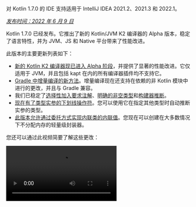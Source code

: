 [//]: # (title: Kotlin 1.7.0 的新特性)

<tldr>
   <p>对 Kotlin 1.7.0 的 IDE 支持适用于 IntelliJ IDEA 2021.2、2021.3 和 2022.1。</p>
</tldr>

_[发布时间：2022 年 6 月 9 日](releases.md#release-details)_

Kotlin 1.7.0 已经发布。它推出了新的 Kotlin/JVM K2 编译器的 Alpha 版本，稳定了语言特性，并为 JVM、JS 和 Native 平台带来了性能改进。

此版本的主要更新列表如下：

* [新的 Kotlin K2 编译器现已进入 Alpha 阶段](#new-kotlin-k2-compiler-for-the-jvm-in-alpha)，并提供了显著的性能改进。它仅适用于 JVM，并且包括 kapt 在内的所有编译器插件均不支持它。
* [Gradle 中增量编译的新方法](#a-new-approach-to-incremental-compilation)。增量编译现在还支持在依赖的非 Kotlin 模块中进行的更改，并且与 Gradle 兼容。
* 我们已稳定了[选择性加入要求注解](#stable-opt-in-requirements)、[明确的非空类型](#stable-definitely-non-nullable-types)和[构建器推断](#stable-builder-inference)。
* [现在有了类型实参的下划线操作符](#underscore-operator-for-type-arguments)。您可以使用它在指定其他类型时自动推断实参的类型。
* [此版本允许通过委托方式实现内联类的内联值](#allow-implementation-by-delegation-to-an-inlined-value-of-an-inline-class)。您现在可以创建在大多数情况下不分配内存的轻量级封装器。

您还可以通过此视频简要了解这些更改：

<video src="https://www.youtube.com/v/54WEfLKtCGk" title="What's new in Kotlin 1.7.0"/>

## 新的 Kotlin K2 编译器现已进入 Alpha 阶段

此 Kotlin 版本引入了新的 Kotlin K2 编译器的 **Alpha** 版本。新编译器旨在加速新语言特性 (feature) 的开发，统一 Kotlin 支持的所有平台，带来性能改进，并提供编译器扩展的 API。

我们已经发布了关于新编译器及其优势的一些详细解释：

* [通往新 Kotlin 编译器的道路](https://www.youtube.com/watch?v=iTdJJq_LyoY)
* [K2 编译器：自上而下的视图](https://www.youtube.com/watch?v=db19VFLZqJM)

需要指出的是，对于新 K2 编译器的 Alpha 版本，我们主要专注于性能改进，并且它仅适用于 JVM 项目。它不支持 Kotlin/JS、Kotlin/Native 或其他多平台项目，并且包括 [kapt](kapt.md) 在内的所有编译器插件均不适用于它。

我们的基准测试显示在内部项目上取得了卓越的成果：

| 项目       | 当前 Kotlin 编译器性能 | 新 K2 Kotlin 编译器性能 | 性能提升 |
|---------------|-------------------------|-------------------------|---------------|
| Kotlin        | 2.2 KLOC/s              | 4.8 KLOC/s              | ~ x2.2        |
| YouTrack      | 1.8 KLOC/s              | 4.2 KLOC/s              | ~ x2.3        |
| IntelliJ IDEA | 1.8 KLOC/s              | 3.9 KLOC/s              | ~ x2.2        |
| Space         | 1.2 KLOC/s              | 2.8 KLOC/s              | ~ x2.3        |

> KLOC/秒 性能数字代表编译器每秒处理的代码行数（千行）。
>
> {style="tip"}

您可以在您的 JVM 项目上查看性能提升，并将其与旧编译器的结果进行比较。要启用 Kotlin K2 编译器，请使用以下编译器选项：

```bash
-Xuse-k2
```

此外，K2 编译器[包含许多错误修复](https://youtrack.jetbrains.com/issues/KT?q=tag:%20FIR-preview-qa%20%23Resolved)。请注意，此列表中即使是 **State: Open** 的问题，实际上也已在 K2 中修复。

未来的 Kotlin 版本将改进 K2 编译器的稳定性并提供更多特性，敬请关注！

如果您遇到 Kotlin K2 编译器的任何性能问题，请将其[报告到我们的问题跟踪器](https://kotl.in/issue)。

## 语言

Kotlin 1.7.0 引入了对通过委托方式实现的支持和类型实参的新下划线操作符。它还稳定了以前版本中作为预览引入的几个语言特性 (feature)：

* [通过委托方式实现内联类的内联值](#allow-implementation-by-delegation-to-an-inlined-value-of-an-inline-class)
* [类型实参的下划线操作符](#underscore-operator-for-type-arguments)
* [稳定的构建器推断](#stable-builder-inference)
* [稳定的选择性加入要求](#stable-opt-in-requirements)
* [稳定的明确的非空类型](#stable-definitely-non-nullable-types)

### 允许通过委托方式实现内联类的内联值

如果您想为值或类实例创建轻量级封装器，则必须手动实现所有接口方法。通过委托方式实现解决了这个问题，但它在 1.7.0 之前不适用于内联类。此限制已解除，因此您现在可以创建在大多数情况下不分配内存的轻量级封装器。

```kotlin
interface Bar {
    fun foo() = "foo"
}

@JvmInline
value class BarWrapper(val bar: Bar): Bar by bar

fun main() {
    val bw = BarWrapper(object: Bar {})
    println(bw.foo())
}
```

### 类型实参的下划线操作符

Kotlin 1.7.0 引入了类型实参的下划线操作符 `_`。您可以使用它在指定其他类型时自动推断实参的类型：

```kotlin
abstract class SomeClass<T> {
    abstract fun execute(): T
}

class SomeImplementation : SomeClass<String>() {
    override fun execute(): String = "Test"
}

class OtherImplementation : SomeClass<Int>() {
    override fun execute(): Int = 42
}

object Runner {
    inline fun <reified S: SomeClass<T>, T> run(): T {
        return S::class.java.getDeclaredConstructor().newInstance().execute()
    }
}

fun main() {
    // T 被推断为 String，因为 SomeImplementation 派生自 SomeClass<String>
    val s = Runner.run<SomeImplementation, _>()
    assert(s == "Test")

    // T 被推断为 Int，因为 OtherImplementation 派生自 SomeClass<Int>
    val n = Runner.run<OtherImplementation, _>()
    assert(n == 42)
}
```

> 您可以在变量列表中的任何位置使用下划线操作符来推断类型实参。
>
{style="note"}

### 稳定的构建器推断

构建器推断是一种特殊的类型推断，在调用泛型构建器函数时非常有用。它有助于编译器使用其 lambda 实参内部的其他调用类型信息来推断调用的类型实参。

从 1.7.0 开始，如果常规类型推断在不指定 `-Xenable-builder-inference` 编译器选项的情况下无法获取足够关于类型的信息，则构建器推断会自动激活。该选项是[在 1.6.0 中引入的](whatsnew16.md#changes-to-builder-inference)。

[了解如何编写自定义泛型构建器](using-builders-with-builder-inference.md)。

### 稳定的选择性加入要求

[选择性加入要求](opt-in-requirements.md)现已[稳定](components-stability.md)，并且不需要额外的编译器配置。

在 1.7.0 之前，选择性加入特性 (feature) 本身需要实参 `-opt-in=kotlin.RequiresOptIn` 以避免警告。现在它不再需要此项；但是，您仍然可以使用编译器实参 `-opt-in` 来选择性加入其他注解，[一个模块](opt-in-requirements.md#opt-in-a-module)。

### 稳定的明确的非空类型

在 Kotlin 1.7.0 中，明确的非空类型已晋升为[稳定](components-stability.md)。它们在扩展泛型 Java 类和接口时提供了更好的互操作性。

您可以使用新语法 `T & Any` 在使用处将泛型类型形参标记为明确的非空类型。该语法形式源自[交集类型](https://en.wikipedia.org/wiki/Intersection_type)的表示法，现在限于 `&` 左侧带有可空上界的类型形参和右侧带有非空 `Any`：

```kotlin
fun <T> elvisLike(x: T, y: T & Any): T & Any = x ?: y

fun main() {
    // OK
    elvisLike<String>("", "").length
    // Error: 'null' cannot be a value of a non-null type
    elvisLike<String>("", null).length

    // OK
    elvisLike<String?>(null, "").length
    // Error: 'null' cannot be a value of a non-null type
    elvisLike<String?>(null, null).length
}
```

在[此 KEEP](https://github.com/Kotlin/KEEP/blob/master/proposals/definitely-non-nullable-types.md) 中了解更多关于明确的非空类型的信息。

## Kotlin/JVM

此版本为 Kotlin/JVM 编译器带来了性能改进和新的编译器选项。此外，对函数式接口构造函数的**可调用引用**已成为稳定。请注意，从 1.7.0 开始，Kotlin/JVM 编译的默认目标版本是 `1.8`。

* [编译器性能优化](#compiler-performance-optimizations)
* [新编译器选项 -Xjdk-release](#new-compiler-option-xjdk-release)
* [稳定的对函数式接口构造函数的**可调用引用**](#stable-callable-references-to-functional-interface-constructors)
* [移除了 JVM 目标版本 1.6](#removed-jvm-target-version-1-6)

### 编译器性能优化

Kotlin 1.7.0 引入了对 Kotlin/JVM 编译器的性能改进。根据我们的基准测试，与 Kotlin 1.6.0 相比，编译时间[平均减少了 10%](https://youtrack.jetbrains.com/issue/KT-48233/Switching-to-JVM-IR-backend-increases-compilation-time-by-more-t#focus=Comments-27-6114542.0-0)。包含大量内联函数使用方式的项目，例如[使用 `kotlinx.html` 的项目](https://youtrack.jetbrains.com/issue/KT-51416/Compilation-of-kotlinx-html-DSL-should-still-be-faster)，由于字节码后处理的改进，编译速度将更快。

### 新编译器选项：-Xjdk-release

Kotlin 1.7.0 推出一个新编译器选项 `-Xjdk-release`。此选项类似于 [javac 的命令行 `--release` 选项](http://openjdk.java.net/jeps/247)。`-Xjdk-release` 选项控制目标字节码版本，并将类路径中 JDK 的 API 限制为指定的 Java 版本。例如，即使依赖项中的 JDK 版本为 9 或更高，`kotlinc -Xjdk-release=1.8` 也不允许引用 `java.lang.Module`。

> 此选项[不保证](https://youtrack.jetbrains.com/issue/KT-29974)对每个 JDK 分发版都有效。
>
{style="note"}

请将您的反馈留在[此 YouTrack 工单](https://youtrack.jetbrains.com/issue/KT-29974/Add-a-compiler-option-Xjdk-release-similar-to-javac-s-release-to)中。

### 稳定的对函数式接口构造函数的**可调用引用**

对函数式接口构造函数的[可调用引用](reflection.md#callable-references)现已[稳定](components-stability.md)。了解如何使用可调用引用从[带有构造函数函数的接口迁移](fun-interfaces.md#migration-from-an-interface-with-constructor-function-to-a-functional-interface)到函数式接口。

如果您发现任何问题，请在 [YouTrack](https://youtrack.jetbrains.com/newissue?project=kt) 中报告。

### 移除了 JVM 目标版本 1.6

Kotlin/JVM 编译的默认目标版本是 `1.8`。`1.6` 目标已移除。

请迁移到 JVM 目标 1.8 或更高版本。了解如何更新 JVM 目标版本以用于：

* [Gradle](gradle-compiler-options.md#attributes-specific-to-jvm)
* [Maven](maven.md#attributes-specific-to-jvm)
* [命令行编译器](compiler-reference.md#jvm-target-version)

## Kotlin/Native

Kotlin 1.7.0 包含对 Objective-C 和 Swift 互操作性的更改，并稳定了以前版本中引入的特性 (feature)。它还为新的内存管理器带来了性能改进以及其他更新：

* [新内存管理器的性能改进](#performance-improvements-for-the-new-memory-manager)
* [与 JVM 和 JS IR 后端统一的编译器插件 ABI](#unified-compiler-plugin-abi-with-jvm-and-js-ir-backends)
* [对独立 Android 可执行文件的支持](#support-for-standalone-android-executables)
* [与 Swift async/await 的互操作：返回 Void 而非 KotlinUnit](#interop-with-swift-async-await-returning-void-instead-of-kotlinunit)
* [禁止通过 Objective-C 桥接未声明的异常](#prohibited-undeclared-exceptions-through-objective-c-bridges)
* [改进的 CocoaPods 集成](#improved-cocoapods-integration)
* [覆盖 Kotlin/Native 编译器下载 URL](#overriding-the-kotlin-native-compiler-download-url)

### 新内存管理器的性能改进

> 新的 Kotlin/Native 内存管理器处于 [Alpha](components-stability.md) 阶段。它未来可能会不兼容地更改，并需要手动迁移。我们非常感谢您在 [YouTrack](https://youtrack.jetbrains.com/issue/KT-48525) 中提供反馈。
>
{style="note"}

新内存管理器仍处于 Alpha 阶段，但它正在走向[稳定](components-stability.md)。此版本为新内存管理器带来了显著的性能改进，尤其是在垃圾回收 (GC) 方面。特别是，[在 1.6.20 中引入](whatsnew1620.md)的扫描阶段的并发实现现已默认启用。这有助于减少应用程序因 GC 暂停的时间。新的 GC 调度器在选择 GC 频率方面表现更好，尤其适用于更大的堆。

此外，我们特别优化了调试二进制文件，确保在内存管理器的实现代码中使用了适当的优化级别和链接期优化。这帮助我们在基准测试中将调试二进制文件的执行时间缩短了大约 30%。

请在您的项目中使用新的内存管理器以了解其工作原理，并在 [YouTrack](https://youtrack.jetbrains.com/issue/KT-48525) 中与我们分享您的反馈。

### 与 JVM 和 JS IR 后端统一的编译器插件 ABI

从 Kotlin 1.7.0 开始，Kotlin Multiplatform Gradle 插件默认使用 Kotlin/Native 的可嵌入编译器 jar。此[特性 (feature) 在 1.6.0 中宣布](whatsnew16.md#unified-compiler-plugin-abi-with-jvm-and-js-ir-backends)为实验性的，现在它已[稳定](components-stability.md)并可供使用。

此改进对库作者非常方便，因为它改善了编译器插件开发体验。在此版本之前，您必须为 Kotlin/Native 提供单独的 artifact，但现在您可以为 Native 和其他受支持的平台使用相同的编译器插件 artifact。

> 此特性 (feature) 可能要求插件开发者为其现有插件采取迁移步骤。
>
> 了解如何在[此 YouTrack 工单](https://youtrack.jetbrains.com/issue/KT-48595)中为更新准备您的插件。
>
{style="warning"}

### 对独立 Android 可执行文件的支持

Kotlin 1.7.0 全面支持为 Android Native 目标生成标准可执行文件。它[在 1.6.20 中引入](whatsnew1620.md#support-for-standalone-android-executables)，现在已默认启用。

如果您想回滚到 Kotlin/Native 生成共享库的之前行为，请使用以下设置：

```kotlin
binaryOptions["androidProgramType"] = "nativeActivity"
```

### 与 Swift async/await 的互操作：返回 Void 而非 KotlinUnit

Kotlin `挂起`函数现在在 Swift 中返回 `Void` 类型而非 `KotlinUnit`。这是与 Swift 的 `async`/`await` 互操作性改进的结果。此特性 (feature)[在 1.6.20 中引入](whatsnew1620.md#interop-with-swift-async-await-returning-void-instead-of-kotlinunit)，此版本默认启用此行为。

您不再需要使用 `kotlin.native.binary.unitSuspendFunctionObjCExport=proper` 属性来为此类函数返回正确的类型。

### 禁止通过 Objective-C 桥接未声明的异常

当您从 Swift/Objective-C 代码调用 Kotlin 代码（反之亦然），并且此代码抛出异常时，应由发生异常的代码处理，除非您明确允许通过适当的转换在语言之间转发异常（例如，使用 `@Throws` 注解）。

以前，Kotlin 还有另一种意外行为，即在某些情况下未声明的异常可能会从一种语言“泄露”到另一种语言。Kotlin 1.7.0 修复了该问题，现在此类情况会导致程序终止。

因此，例如，如果您在 Kotlin 中有一个 `{ throw Exception() }` lambda 表达式并从 Swift 调用它，在 Kotlin 1.7.0 中，一旦异常到达 Swift 代码，它就会终止。在以前的 Kotlin 版本中，此类异常可能会泄露到 Swift 代码。

`@Throws` 注解将继续像以前一样工作。

### 改进的 CocoaPods 集成

从 Kotlin 1.7.0 开始，如果您想在您的项目中集成 CocoaPods，您不再需要安装 `cocoapods-generate` 插件。

以前，您需要安装 CocoaPods 依赖项管理器和 `cocoapods-generate` 插件才能使用 CocoaPods，例如，在 Kotlin Multiplatform Mobile 项目中处理 [iOS 依赖项](https://www.jetbrains.com/help/kotlin-multiplatform-dev/multiplatform-ios-dependencies.html#with-cocoapods)。

现在设置 CocoaPods 集成更容易，并且我们解决了 `cocoapods-generate` 无法在 Ruby 3 及更高版本上安装的问题。现在支持在 Apple M1 上表现更好的最新 Ruby 版本。

了解如何设置[初始 CocoaPods 集成](https://www.jetbrains.com/help/kotlin-multiplatform-dev/multiplatform-cocoapods-overview.html#set-up-an-environment-to-work-with-cocoapods)。

### 覆盖 Kotlin/Native 编译器下载 URL

从 Kotlin 1.7.0 开始，您可以自定义 Kotlin/Native 编译器的下载 URL。当 CI 上的外部链接被禁止时，这很有用。

要覆盖默认基础 URL `https://download.jetbrains.com/kotlin/native/builds`，请使用以下 Gradle 属性：

```none
kotlin.native.distribution.baseDownloadUrl=https://example.com
```

> 下载器会将 native 版本和目标操作系统附加到此基础 URL，以确保它下载的是实际的编译器分发版。
>
{style="note"}

## Kotlin/JS

Kotlin/JS 正在获得对 [JS IR 编译器后端](js-ir-compiler.md)的进一步改进，以及其他可以改善您的开发体验的更新：

* [新 IR 后端的性能改进](#performance-improvements-for-the-new-ir-backend)
* [使用 IR 时成员名称的最小化](#minification-for-member-names-when-using-ir)
* [通过 IR 后端中的 polyfill 支持旧版浏览器](#support-for-older-browsers-via-polyfills-in-the-ir-backend)
* [从 js 表达式动态加载 JavaScript 模块](#dynamically-load-javascript-modules-from-js-expressions)
* [为 JavaScript 测试运行器指定环境变量](#specify-environment-variables-for-javascript-test-runners)

### 新 IR 后端的性能改进

此版本有一些主要更新，可以改善您的开发体验：

* Kotlin/JS 的增量编译性能已显著提高。构建 JS 项目所需时间更少。现在，在许多情况下，增量重建的速度应该大致与传统后端持平。
* Kotlin/JS 最终 bundle 需要更少的空间，因为我们显著减小了最终 artifact 的大小。对于某些大型项目，我们测量到生产 bundle 大小比传统后端减少了多达 20%。
* 接口的类型检测已数量级地改进。
* Kotlin 生成更高质量的 JS 代码

### 使用 IR 时成员名称的最小化

Kotlin/JS IR 编译器现在使用其关于 Kotlin 类和函数关系的内部信息来应用更高效的最小化，缩短函数、属性和类的名称。这缩小了最终打包的应用程序。

当您在生产模式下构建 Kotlin/JS 应用程序时，此类型的最小化会自动应用，并默认启用。要禁用成员名称最小化，请使用 `-Xir-minimized-member-names` 编译器标志：

```kotlin
kotlin {
    js(IR) {
        compilations.all {
            compileKotlinTask.kotlinOptions.freeCompilerArgs += listOf("-Xir-minimized-member-names=false")
        }
    }
}
```

### 通过 IR 后端中的 polyfill 支持旧版浏览器

Kotlin/JS 的 IR 编译器后端现在包含与传统后端相同的 polyfill。这允许使用新编译器编译的代码在不支持 Kotlin 标准库使用的所有 ES2015 方法的旧版浏览器中运行。只有项目中实际使用的 polyfill 才会被包含在最终 bundle 中，这最小化了它们对 bundle 大小的潜在影响。

此特性 (feature) 在使用 IR 编译器时默认启用，您无需配置它。

### 从 js 表达式动态加载 JavaScript 模块

在使用 JavaScript 模块时，大多数应用程序使用静态导入，其使用由 [JavaScript 模块集成](js-modules.md)涵盖。但是，Kotlin/JS 缺少一种机制来在您的应用程序中运行时动态加载 JavaScript 模块。

从 Kotlin 1.7.0 开始，JavaScript 的 `import` 语句在 `js` 代码块中支持，允许您在运行时动态地将包引入您的应用程序：

```kotlin
val myPackage = js("import('my-package')")
```

### 为 JavaScript 测试运行器指定环境变量

为了调整 Node.js 包解析或将外部信息传递给 Node.js 测试，您现在可以指定 JavaScript 测试运行器使用的环境变量。要定义一个环境变量，请在构建脚本的 `testTask` 代码块内部使用带有键值对的 `environment()` 函数：

```kotlin
kotlin {
    js {
        nodejs {
            testTask {
                environment("key", "value")
            }
        }
    }
}
```

## 标准库

在 Kotlin 1.7.0 中，标准库收到了一系列更改和改进。它们引入新特性 (feature)，稳定实验性的特性 (feature)，并统一对 Native、JS 和 JVM 的命名捕获组的支持：

* [min() 和 max() 集合函数返回非空类型](#min-and-max-collection-functions-return-as-non-nullable)
* [特定索引处的正则表达式匹配](#regular-expression-matching-at-specific-indices)
* [扩展了对以前语言和 API 版本的支持](#extended-support-for-previous-language-and-api-versions)
* [通过反射访问注解](#access-to-annotations-via-reflection)
* [稳定的深度递归函数](#stable-deep-recursive-functions)
* [基于内联类的默认时间源时间标记](#time-marks-based-on-inline-classes-for-default-time-source)
* [Java Optional 的新实验性扩展函数](#new-experimental-extension-functions-for-java-optionals)
* [JS 和 Native 中对命名捕获组的支持](#support-for-named-capturing-groups-in-js-and-native)

### min() 和 max() 集合函数返回非空类型

在 [Kotlin 1.4.0](whatsnew14.md) 中，我们将 `min()` 和 `max()` 集合函数重命名为 `minOrNull()` 和 `maxOrNull()`。这些新名称更好地反映了它们的行为——如果接收者集合为空则返回 null。它还有助于使函数的行为与 Kotlin 集合 API 中使用的命名约定保持一致。`minBy()`、`maxBy()`、`minWith()` 和 `maxWith()` 也是如此，它们都在 Kotlin 1.4.0 中获得了它们的 *OrNull() 同义词。受此更改影响的旧函数已逐步弃用。

Kotlin 1.7.0 重新引入了原始函数名称，但返回类型为非空。新的 `min()`、`max()`、`minBy()`、`maxBy()`、`minWith()` 和 `maxWith()` 函数现在严格返回集合元素或抛出异常。

```kotlin
fun main() {
    val numbers = listOf<Int>()
    println(numbers.maxOrNull()) // "null"
    println(numbers.max()) // "Exception in... Collection is empty."
}
```

### 特定索引处的正则表达式匹配

[在 1.5.30 中引入](whatsnew1530.md#matching-with-regex-at-a-particular-position)的 `Regex.matchAt()` 和 `Regex.matchesAt()` 函数现已[稳定](components-stability.md)。它们提供了一种检测正则表达式在 `String` 或 `CharSequence` 中的特定位置是否具有精确匹配的方法。

`matchesAt()` 检测匹配并返回布尔结果：

```kotlin
fun main() {
    val releaseText = "Kotlin 1.7.0 is on its way!"
    // 正则表达式：一位数字，点，一位数字，点，一位或多位数字
    val versionRegex = "\\d[.]\\d[.]\\d+".toRegex()

    println(versionRegex.matchesAt(releaseText, 0)) // "false"
    println(versionRegex.matchesAt(releaseText, 7)) // "true"
}
```

`matchAt()` 如果找到匹配则返回匹配项，否则返回 `null`：

```kotlin
fun main() {
    val releaseText = "Kotlin 1.7.0 is on its way!"
    val versionRegex = "\\d[.]\\d[.]\\d+".toRegex()

    println(versionRegex.matchAt(releaseText, 0)) // "null"
    println(versionRegex.matchAt(releaseText, 7)?.value) // "1.7.0"
}
```

如果您对此 [YouTrack 工单](https://youtrack.jetbrains.com/issue/KT-34021)有任何反馈，我们将不胜感激。

### 扩展了对以前语言和 API 版本的支持

为了支持库作者开发旨在与广泛的旧 Kotlin 版本兼容的库，并应对 Kotlin 主要版本发布频率的增加，我们扩展了对以前语言和 API 版本的支持。

通过 Kotlin 1.7.0，我们支持三个而非两个以前的语言和 API 版本。这意味着 Kotlin 1.7.0 支持开发面向 Kotlin 1.4.0 及更低版本的库。有关向后兼容性的更多信息，请参阅[兼容模式](compatibility-modes.md)。

### 通过反射访问注解

[`KAnnotatedElement.findAnnotations()`](https://kotlinlang.org/api/latest/jvm/stdlib/kotlin.reflect.full/find-annotations.html) 扩展函数，[在 1.6.0 中首次引入](whatsnew16.md#repeatable-annotations-with-runtime-retention-for-1-8-jvm-target)，现已[稳定](components-stability.md)。此[反射](reflection.md)函数返回元素上给定类型的所有注解，包括单独应用的注解和重复注解。

```kotlin
@Repeatable
annotation class Tag(val name: String)

@Tag("First Tag")
@Tag("Second Tag")
fun taggedFunction() {
    println("I'm a tagged function!")
}

fun main() {
    val x = ::taggedFunction
    val foo = x as KAnnotatedElement
    println(foo.findAnnotations<Tag>()) // [@Tag(name=First Tag), @Tag(name=Second Tag)]
}
```

### 稳定的深度递归函数

深度递归函数自 [Kotlin 1.4.0](https://blog.jetbrains.com/kotlin/2020/07/kotlin-1-4-rc-debugging-coroutines/#Defining_deep_recursive_functions_using_coroutines) 以来一直作为实验性特性 (feature) 提供，它们现在在 Kotlin 1.7.0 中已[稳定](components-stability.md)。使用 `DeepRecursiveFunction`，您可以定义一个将其堆栈保存在堆上而不是使用实际调用栈的函数。这允许您运行非常深的递归计算。要调用深度递归函数，请 `invoke` 它。

在此示例中，深度递归函数用于递归地计算二叉树的深度。即使此示例函数递归调用自身 100,000 次，也不会抛出 `StackOverflowError`：

```kotlin
class Tree(val left: Tree?, val right: Tree?)

val calculateDepth = DeepRecursiveFunction<Tree?, Int> { t ->
    if (t == null) 0 else maxOf(
        callRecursive(t.left),
        callRecursive(t.right)
    ) + 1
}

fun main() {
    // 生成一个深度为 100_000 的树
    val deepTree = generateSequence(Tree(null, null)) { prev ->
        Tree(prev, null)
    }.take(100_000).last()

    println(calculateDepth(deepTree)) // 100000
}
```

考虑在代码中使用深度递归函数，当您的递归深度超过 1000 次调用时。

### 基于内联类的默认时间源时间标记

Kotlin 1.7.0 通过将 `TimeSource.Monotonic` 返回的时间标记更改为内联值类，改进了时间测量功能 的性能。这意味着调用 `markNow()`、`elapsedNow()`、`measureTime()` 和 `measureTimedValue()` 等函数不会为其 `TimeMark` 实例分配封装器类。特别是在测量热路径中的一段代码时，这有助于最小化测量对性能的影响：

```kotlin
@OptIn(ExperimentalTime::class)
fun main() {
    val mark = TimeSource.Monotonic.markNow() // 返回的 `TimeMark` 是内联类
    val elapsedDuration = mark.elapsedNow()
}
```

> 仅当获取 `TimeMark` 的时间源静态已知为 `TimeSource.Monotonic` 时，此优化才可用。
>
{style="note"}

### Java Optional 的新实验性扩展函数

Kotlin 1.7.0 带来了新的便利函数，简化了 Java 中 `Optional` 类的工作。这些新函数可用于在 JVM 上解包和转换 Optional 对象，并有助于使 Java API 的使用更简洁。

`getOrNull()`、`getOrDefault()` 和 `getOrElse()` 扩展函数允许您在 `Optional` 存在时获取其值。否则，您将分别获得 `null`、默认值或由函数返回的值：

```kotlin
val presentOptional = Optional.of("I'm here!")

println(presentOptional.getOrNull())
// "I'm here!"

val absentOptional = Optional.empty<String>()

println(absentOptional.getOrNull())
// null
println(absentOptional.getOrDefault("Nobody here!"))
// "Nobody here!"
println(absentOptional.getOrElse {
    println("Optional was absent!")
    "Default value!"
})
// "Optional was absent!"
// "Default value!"
```

`toList()`、`toSet()` 和 `asSequence()` 扩展函数将存在的 `Optional` 值转换为 list、set 或 sequence，否则返回空集合。`toCollection()` 扩展函数将 `Optional` 值附加到已存在的目的地集合：

```kotlin
val presentOptional = Optional.of("I'm here!")
val absentOptional = Optional.empty<String>()
println(presentOptional.toList() + "," + absentOptional.toList())
// ["I'm here!"], []
println(presentOptional.toSet() + "," + absentOptional.toSet())
// ["I'm here!"], []
val myCollection = mutableListOf<String>()
absentOptional.toCollection(myCollection)
println(myCollection)
// []
presentOptional.toCollection(myCollection)
println(myCollection)
// ["I'm here!"]
val list = listOf(presentOptional, absentOptional).flatMap { it.asSequence() }
println(list)
// ["I'm here!"]
```

这些扩展函数作为实验性特性 (feature) 在 Kotlin 1.7.0 中引入。您可以在[此 KEEP](https://github.com/Kotlin/KEEP/pull/291) 中了解更多关于 `Optional` 扩展的信息。一如既往，我们欢迎您在 [Kotlin 问题跟踪器](https://kotl.in/issue)中提供反馈。

### JS 和 Native 中对命名捕获组的支持

从 Kotlin 1.7.0 开始，命名捕获组不仅在 JVM 上支持，也在 JS 和 Native 平台上支持。

要为捕获组命名，请在正则表达式中使用 (`?<name>group`) 语法。要获取组匹配的文本，请调用新引入的 [`MatchGroupCollection.get()`](https://kotlinlang.org/api/latest/jvm/stdlib/kotlin.text/get.html) 函数并传递组名。

#### 按名称检索匹配组值

考虑此匹配城市坐标的示例。要获取正则表达式匹配的组的集合，请使用 [`groups`](https://kotlinlang.org/api/latest/jvm/stdlib/kotlin.text/-match-result/groups.html)。比较通过其编号（索引）和通过其名称使用 `value` 获取组内容：

```kotlin
fun main() {
    val regex = "\\b(?<city>[A-Za-z\\s]+),\\s(?<state>[A-Z]{2}):\\s(?<areaCode>[0-9]{3})\\b".toRegex()
    val input = "Coordinates: Austin, TX: 123"
    val match = regex.find(input)!!
    println(match.groups["city"]?.value) // "Austin" — 按名称
    println(match.groups[2]?.value) // "TX" — 按编号
}
```

#### 命名反向引用

您现在还可以在反向引用组时使用组名。反向引用匹配之前由捕获组匹配的相同文本。为此，请在正则表达式中使用 `\k<name>` 语法：

```kotlin
fun backRef() {
    val regex = "(?<title>\\w+), yes \\k<title>".toRegex()
    val match = regex.find("Do you copy? Sir, yes Sir!")!!
    println(match.value) // "Sir, yes Sir"
    println(match.groups["title"]?.value) // "Sir"
}
```

#### 替换表达式中的命名组

命名组引用可以与替换表达式一起使用。考虑 [`replace()`](https://kotlinlang.org/api/latest/jvm/stdlib/kotlin.text/-regex/replace.html) 函数，它用替换表达式替换输入中指定正则表达式的所有出现项，以及 [`replaceFirst()`](https://kotlinlang.org/api/latest/jvm/stdlib/kotlin.text/-regex/replace-first.html) 函数，它只交换第一个匹配项。

替换字符串中 `${name}` 的出现项将被替换为与具有指定名称的捕获组对应的子序列。您可以比较组引用中按名称和索引进行的替换：

```kotlin
fun dateReplace() {
    val dateRegex = Regex("(?<dd>\\d{2})-(?<mm>\\d{2})-(?<yyyy>\\d{4})")
    val input = "Date of birth: 27-04-2022"
    println(dateRegex.replace(input, "\${yyyy}-\${mm}-\${dd}")) // "Date of birth: 2022-04-27" — 按名称
    println(dateRegex.replace(input, "\$3-\$2-\$1")) // "Date of birth: 2022-04-27" — 按编号
}
```

## Gradle

此版本引入了新的构建报告、对 Gradle 插件变体的支持、kapt 中的新统计数据等等：

* [增量编译的新方法](#a-new-approach-to-incremental-compilation)
* [用于跟踪编译器性能的新构建报告](#build-reports-for-kotlin-compiler-tasks)
* [Gradle 和 Android Gradle 插件最低支持版本的更改](#bumping-minimum-supported-versions)
* [对 Gradle 插件变体的支持](#support-for-gradle-plugin-variants)
* [Kotlin Gradle 插件 API 的更新](#updates-in-the-kotlin-gradle-plugin-api)
* [sam-with-receiver 插件通过插件 API 可用](#the-sam-with-receiver-plugin-is-available-via-the-plugins-api)
* [编译任务的更改](#changes-in-compile-tasks)
* [kapt 中每个注解处理器生成文件的新统计数据](#statistics-of-generated-files-by-each-annotation-processor-in-kapt)
* [kotlin.compiler.execution.strategy 系统属性的弃用](#deprecation-of-the-kotlin-compiler-execution-strategy-system-property)
* [移除了已弃用的选项、方法和插件](#removal-of-deprecated-options-methods-and-plugins)

### 增量编译的新方法

> 增量编译的新方法是[实验性的](components-stability.md)。它可能随时被取消或更改。需要选择性加入（详见下文）。我们鼓励您仅将其用于评估目的，并且我们非常感谢您在 [YouTrack](https://youtrack.jetbrains.com/issues/KT) 中提供反馈。
>
{style="warning"}

在 Kotlin 1.7.0 中，我们重新设计了跨模块更改的增量编译。现在增量编译还支持在依赖的非 Kotlin 模块中进行的更改，并且与 [Gradle 构建缓存](https://docs.gradle.org/current/userguide/build_cache.html)兼容。对编译避免的支持也已改进。

我们预计，如果您使用构建缓存或频繁在非 Kotlin Gradle 模块中进行更改，您将看到新方法的最显著优势。我们对 `kotlin-gradle-plugin` 模块上的 Kotlin 项目进行的测试显示，缓存命中后更改的改进超过 80%。

要尝试这种新方法，请在您的 `gradle.properties` 中设置以下选项：

```none
kotlin.incremental.useClasspathSnapshot=true
```

> 增量编译的新方法目前仅适用于 Gradle 构建系统中的 JVM 后端。
>
{style="note"}

[在此博客文章](https://blog.jetbrains.com/kotlin/2022/07/a-new-approach-to-incremental-compilation-in-kotlin/)中了解增量编译新方法的底层实现细节。

我们的计划是稳定这项技术，并增加对其他后端（例如 JS）和构建系统的支持。如果您在此编译方案中遇到任何问题或异常行为，我们将不胜感激您在 [YouTrack](https://youtrack.jetbrains.com/issues/KT) 中报告。谢谢！

Kotlin 团队非常感谢 [Ivan Gavrilovic](https://github.com/gavra0)、[Hung Nguyen](https://github.com/hungvietnguyen)、[Cédric Champeau](https://github.com/melix) 以及其他外部贡献者的帮助。

### 用于跟踪编译器性能的新构建报告

> Kotlin 构建报告是[实验性的](components-stability.md)。它们可能随时被取消或更改。需要选择性加入（详见下文）。仅将其用于评估目的。我们感谢您在 [YouTrack](https://youtrack.jetbrains.com/issues/KT) 中提供有关它们的反馈。
>
{style="warning"}

Kotlin 1.7.0 引入了构建报告，有助于跟踪编译器性能。报告包含不同编译阶段的持续时间以及编译无法增量的原因。

当您想调查编译器任务的问题时，构建报告会派上用场，例如：

* 当 Gradle 构建花费太多时间并且您想了解性能不佳的根本原因时。
* 当同一项目的编译时间不同，有时只需几秒，有时则需要几分钟时。

要启用构建报告，请在 `gradle.properties` 中声明构建报告输出的保存位置：

```none
kotlin.build.report.output=file
```

以下值（及其组合）可用：

* `file` 将构建报告保存到本地文件。
* `build_scan` 将构建报告保存到[构建扫描](https://scans.gradle.com/)的 `custom values` 部分。

  > Gradle Enterprise 插件限制了自定义值的数量及其长度。在大型项目中，某些值可能会丢失。
  >
  {style="note"}

* `http` 使用 HTTP(S) 发布构建报告。POST 方法以 JSON 格式发送指标。数据可能因版本而异。您可以在 [Kotlin 版本库](https://github.com/JetBrains/kotlin/blob/master/libraries/tools/kotlin-gradle-plugin/src/common/kotlin/org/jetbrains/kotlin/gradle/report/data/GradleCompileStatisticsData.kt)中查看发送数据的当前版本。

有两种常见情况，通过分析长时间运行编译的构建报告可以帮助您解决：

* 构建不是增量的。分析原因并修复底层问题。
* 构建是增量的，但花费太多时间。尝试重新组织源代码集 — 拆分大文件，将独立类保存在不同文件中，重构大型类，在不同文件中声明顶层函数等等。

[在此博客文章](https://blog.jetbrains.com/kotlin/2022/06/introducing-kotlin-build-reports/)中了解更多关于新构建报告的信息。

欢迎您在您的基础设施中尝试使用构建报告。如果您有任何反馈、遇到任何问题或希望提出改进建议，请随时在我们的[问题跟踪器](https://youtrack.jetbrains.com/newIssue)中报告。谢谢！

### Gradle 和 Android Gradle 插件最低支持版本的更改

从 Kotlin 1.7.0 开始，最低支持的 Gradle 版本是 6.7.1。我们[不得不提高版本](https://youtrack.jetbrains.com/issue/KT-49733/Bump-minimal-supported-Gradle-version-to-6-7-1)以支持 [Gradle 插件变体](#support-for-gradle-plugin-variants)和新的 Gradle API。在未来，由于 Gradle 插件变体特性 (feature)，我们不必经常提高最低支持版本。

此外，最低支持的 Android Gradle 插件版本现在是 3.6.4。

### 对 Gradle 插件变体的支持

Gradle 7.0 为 Gradle 插件作者引入了一项新特性 (feature) — [带有变体的插件](https://docs.gradle.org/7.0/userguide/implementing_gradle_plugins.html#plugin-with-variants)。此特性 (feature) 使添加对新 Gradle 特性 (feature) 的支持变得更容易，同时保持对 Gradle 7.1 以下版本的兼容性。了解更多关于 [Gradle 中变体选择](https://docs.gradle.org/current/userguide/variant_model.html)的信息。

通过 Gradle 插件变体，我们可以针对不同的 Gradle 版本发布不同的 Kotlin Gradle 插件变体。目标是在 `main` 变体中支持基础 Kotlin 编译，该变体对应于最旧的受支持 Gradle 版本。每个变体都将包含相应版本中 Gradle 特性 (feature) 的实现。最新的变体将支持最广泛的 Gradle 特性 (feature) 集。通过这种方法，我们可以扩展对旧版 Gradle 的支持，但功能有限。

目前，Kotlin Gradle 插件只有两种变体：

* `main` 适用于 Gradle 版本 6.7.1–6.9.3
* `gradle70` 适用于 Gradle 版本 7.0 及更高版本

在未来的 Kotlin 版本中，我们可能会添加更多。

要检测您的构建使用了哪个变体，请启用 [`--info` 日志级别](https://docs.gradle.org/current/userguide/logging.html#sec:choosing_a_log_level)并在输出中查找以 `Using Kotlin Gradle plugin` 开头的字符串，例如 `Using Kotlin Gradle plugin main variant`。

> 以下是 Gradle 中变体选择的一些已知问题的解决方法：
> * [pluginManagement 中的 ResolutionStrategy 对多变体插件不起作用](https://github.com/gradle/gradle/issues/20545)
> * [当插件作为 `buildSrc` 公共依赖项添加时，插件变体会被忽略](https://github.com/gradle/gradle/issues/20847)
>
{style="note"}

请在[此 YouTrack 工单](https://youtrack.jetbrains.com/issue/KT-49227/Support-Gradle-plugins-variants)中留下您的反馈。

### Kotlin Gradle 插件 API 的更新

Kotlin Gradle 插件 API artifact 收到了一些改进：

* Kotlin/JVM 和 Kotlin/kapt 任务有了新的接口，支持用户可配置的输入。
* 有一个新的 `KotlinBasePlugin` 接口，所有 Kotlin 插件都继承自它。当您想在应用任何 Kotlin Gradle 插件（JVM、JS、Multiplatform、Native 和其他平台）时触发一些配置操作时，请使用此接口：

  ```kotlin
  project.plugins.withType<org.jetbrains.kotlin.gradle.plugin.KotlinBasePlugin>() {
      // Configure your action here
  }
  ```
  您可以在[此 YouTrack 工单](https://youtrack.jetbrains.com/issue/KT-48008/Consider-offering-a-KotlinBasePlugin)中留下关于 `KotlinBasePlugin` 的反馈。

* 我们为 Android Gradle 插件奠定了基础，使其能够在自身内部配置 Kotlin 编译，这意味着您将不再需要将 Kotlin Android Gradle 插件添加到您的构建中。关注 [Android Gradle 插件发布公告](https://developer.android.com/studio/releases/gradle-plugin)以了解新增的支持并试用它！

### sam-with-receiver 插件通过插件 API 可用

[sam-with-receiver 编译器插件](sam-with-receiver-plugin.md)现在可以通过 [Gradle 插件 DSL](https://docs.gradle.org/current/userguide/plugins.html#sec:plugins_block) 使用：

```kotlin
plugins {
    id("org.jetbrains.kotlin.plugin.sam.with.receiver") version "$kotlin_version"
}
```

### 编译任务的更改

编译任务在此版本中收到了许多更改：

* Kotlin 编译任务不再继承 Gradle `AbstractCompile` 任务。它们仅继承 `DefaultTask`。
* `AbstractCompile` 任务具有 `sourceCompatibility` 和 `targetCompatibility` 输入。由于 `AbstractCompile` 任务不再继承，这些输入在 Kotlin 用户脚本中不再可用。
* `SourceTask.stableSources` 输入不再可用，您应该使用 `sources` 输入。`setSource(...)` 方法仍然可用。
* 所有编译任务现在都使用 `libraries` 输入来获取编译所需的库 list。`KotlinCompile` 任务仍然具有已弃用的 Kotlin 属性 `classpath`，该属性将在未来的版本中移除。
* 编译任务仍然实现 `PatternFilterable` 接口，该接口允许过滤 Kotlin 源代码集。`sourceFilesExtensions` 输入已移除，转而使用 `PatternFilterable` 方法。
* 已弃用的 `Gradle destinationDir: File` 输出已替换为 `destinationDirectory: DirectoryProperty` 输出。
* Kotlin/Native `AbstractNativeCompile` 任务现在继承 `AbstractKotlinCompileTool` 基类。这是将 Kotlin/Native 构建工具集成到所有其他工具中的第一步。

请在[此 YouTrack 工单](https://youtrack.jetbrains.com/issue/KT-32805)中留下您的反馈。

### kapt 中每个注解处理器生成文件的新统计数据

`kotlin-kapt` Gradle 插件已经[报告了每个处理器的性能统计数据](https://github.com/JetBrains/kotlin/pull/4280)。从 Kotlin 1.7.0 开始，它还可以报告每个注解处理器生成文件数量的统计数据。

这对于检测构建中是否存在未使用的注解处理器很有用。您可以使用生成的报告查找触发不必要注解处理器的模块，并更新模块以防止这种情况。

通过两个步骤启用统计：

* 在您的 `build.gradle.kts` 中将 `showProcessorStats` 标志设置为 `true`：

  ```kotlin
  kapt {
      showProcessorStats = true
  }
  ```

* 在您的 `gradle.properties` 中将 `kapt.verbose` Gradle 属性设置为 `true`：
  
  ```none
  kapt.verbose=true
  ```

> 您还可以通过[命令行选项 `verbose`](kapt.md#use-in-cli) 启用详细输出。
>
{style="note"}

统计信息将以 `info` 级别显示在日志中。您将看到 `Annotation processor stats:` 行，后面是关于每个注解处理器执行时间的统计信息。在这些行之后，将是 `Generated files report:` 行，后面是关于每个注解处理器生成文件数量的统计信息。例如：

```text
[INFO] Annotation processor stats:
[INFO] org.mapstruct.ap.MappingProcessor: total: 290 ms, init: 1 ms, 3 round(s): 289 ms, 0 ms, 0 ms
[INFO] Generated files report:
[INFO] org.mapstruct.ap.MappingProcessor: total sources: 2, sources per round: 2, 0, 0
```

请在[此 YouTrack 工单](https://youtrack.jetbrains.com/issue/KT-51132/KAPT-Support-reporting-the-number-of-generated-files-by-each-ann)中留下您的反馈。

### kotlin.compiler.execution.strategy 系统属性的弃用

Kotlin 1.6.20
引入了[用于定义 Kotlin 编译器执行策略的新属性](whatsnew1620.md#properties-for-defining-kotlin-compiler-execution-strategy)。在 Kotlin 1.7.0 中，旧系统属性 `kotlin.compiler.execution.strategy` 的弃用周期已经开始，转而使用新属性。

当使用 `kotlin.compiler.execution.strategy` 系统属性时，您将收到警告。此属性将在未来的版本中删除。为了保留旧行为，请将系统属性替换为同名的 Gradle 属性。例如，您可以在 `gradle.properties` 中执行此操作：

```none
kotlin.compiler.execution.strategy=out-of-process
```

您还可以使用编译任务属性 `compilerExecutionStrategy`。在 [Gradle 页面](gradle-compilation-and-caches.md#defining-kotlin-compiler-execution-strategy)上了解更多信息。

### 移除了已弃用的选项、方法和插件

#### 移除了 useExperimentalAnnotation 方法

在 Kotlin 1.7.0 中，我们完成了 `useExperimentalAnnotation` Gradle 方法的弃用周期。改用 `optIn()` 来选择性加入在模块中使用 API。

例如，如果您的 Gradle 模块是多平台的：

```kotlin
sourceSets {
    all {
        languageSettings.optIn("org.mylibrary.OptInAnnotation")
    }
}
```

了解更多关于 Kotlin 中的[选择性加入要求](opt-in-requirements.md)的信息。

#### 移除了已弃用的编译器选项

我们已完成了几个编译器选项的弃用周期：

* `kotlinOptions.jdkHome` 编译器选项在 1.5.30 中弃用，并已在当前版本中移除。如果 Gradle 构建包含此选项，现在会失败。我们鼓励您使用自 Kotlin 1.5.30 以来一直支持的 [Java toolchains](whatsnew1530.md#support-for-java-toolchains)。
* 已弃用的 `noStdlib` 编译器选项也已移除。Gradle 插件使用
  `kotlin.stdlib.default.dependency=true` 属性来控制 Kotlin 标准库是否存在。

> 编译器实参 `-jdkHome` 和 `-no-stdlib` 仍然可用。
>
{style="note"}

#### 移除了已弃用的插件

在 Kotlin 1.4.0 中，`kotlin2js` 和 `kotlin-dce-plugin` 插件已弃用，并在此版本中移除。而不是 `kotlin2js`，请使用新的 `org.jetbrains.kotlin.js` 插件。无用代码消除 (DCE) 在 Kotlin/JS Gradle 插件正确配置时工作。

在 Kotlin 1.6.0 中，我们将 `KotlinGradleSubplugin` 类的弃用级别更改为 `ERROR`。开发者曾使用此 class 编写编译器插件。在此版本中，[此 class 已移除](https://youtrack.jetbrains.com/issue/KT-48831/)。改用 `KotlinCompilerPluginSupportPlugin` class。

> 最佳实践是在您的整个项目中统一使用 1.7.0 及更高版本的 Kotlin 插件。
>
{style="tip"}

#### 移除了已弃用的协程 DSL 选项和属性

我们移除了已弃用的 `kotlin.experimental.coroutines` Gradle DSL 选项和 `gradle.properties` 中使用的 `kotlin.coroutines` 属性。现在您只需使用 _[挂起函数](coroutines-basics.md#extract-function-refactoring)_ 或[添加 `kotlinx.coroutines` 依赖项](gradle-configure-project.md#set-a-dependency-on-a-kotlinx-library)到您的构建脚本。

在[协程指南](coroutines-guide.md)中了解更多关于协程的信息。

#### 移除了工具链扩展方法中的类型转换

在 Kotlin 1.7.0 之前，当使用 Kotlin DSL 配置 Gradle 工具链时，您必须将类型转换成 `JavaToolchainSpec` 类：

```kotlin
kotlin {
    jvmToolchain {
        (this as JavaToolchainSpec).languageVersion.set(JavaLanguageVersion.of(<MAJOR_JDK_VERSION>)
    }
}
```

现在，您可以省略 `(this as JavaToolchainSpec)` 部分：

```kotlin
kotlin {
    jvmToolchain {
        languageVersion.set(JavaLanguageVersion.of(<MAJOR_JDK_VERSION>)
    }
}
```

## 迁移到 Kotlin 1.7.0

### 安装 Kotlin 1.7.0

IntelliJ IDEA 2022.1 和 Android Studio Chipmunk (212) 会自动建议将 Kotlin 插件更新到 1.7.0。

> 对于 IntelliJ IDEA 2022.2、Android Studio Dolphin (213) 或 Android Studio Electric Eel (221)，Kotlin 插件 1.7.0 将随即将发布的 IntelliJ IDEA 和 Android Studio 更新一起提供。
> 
{style="note"}

新的命令行编译器可在 [GitHub 发布页面](https://github.com/JetBrains/kotlin/releases/tag/v1.7.0)下载。

### 迁移现有项目或启动新项目（使用 Kotlin 1.7.0）

* 要将现有项目迁移到 Kotlin 1.7.0，请将 Kotlin 版本更改为 `1.7.0` 并重新导入您的 Gradle 或 Maven 项目。[了解如何更新到 Kotlin 1.7.0](releases.md#update-to-a-new-kotlin-version)。

* 要使用 Kotlin 1.7.0 启动一个新项目，请更新 Kotlin 插件并从 **File** | **New** | **Project** 运行 Project Wizard。

### Kotlin 1.7.0 兼容性指南

Kotlin 1.7.0 是一个[特性 (feature) 发布](kotlin-evolution-principles.md#language-and-tooling-releases)，因此可能会带来与您为早期版本语言编写的代码不兼容的更改。在 [Kotlin 1.7.0 兼容性指南](compatibility-guide-17.md)中查找此类更改的详细 list。